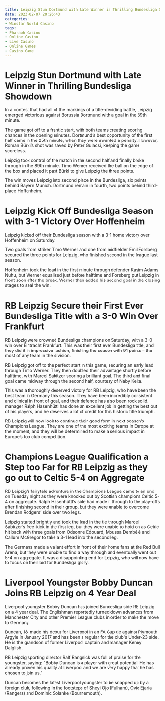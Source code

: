 ```yaml
---
title: Leipzig Stun Dortmund with Late Winner in Thrilling Bundesliga Showdown 
date: 2023-02-07 20:26:43
categories:
- Winstar World Casino
tags:
- Pharaoh Casino
- Online Casino
- Live Casino
- Online Games
- Casino Game
---
```



#  Leipzig Stun Dortmund with Late Winner in Thrilling Bundesliga Showdown 

In a contest that had all of the markings of a title-deciding battle, Leipzig emerged victorious against Borussia Dortmund with a goal in the 89th minute.

The game got off to a frantic start, with both teams creating scoring chances in the opening minutes. Dortmund’s best opportunity of the first half came in the 25th minute, when they were awarded a penalty. However, Roman Bürki’s shot was saved by Peter Gulacsi, keeping the game scoreless.

Leipzig took control of the match in the second half and finally broke through in the 89th minute. Timo Werner received the ball on the edge of the box and placed it past Bürki to give Leipzig the three points.

The win moves Leipzig into second place in the Bundesliga, six points behind Bayern Munich. Dortmund remain in fourth, two points behind third-place Hoffenheim.

#  Leipzig Kick Off Bundesliga Season with 3-1 Victory Over Hoffenheim 

Leipzig kicked off their Bundesliga season with a 3-1 home victory over Hoffenheim on Saturday.

Two goals from striker Timo Werner and one from midfielder Emil Forsberg secured the three points for Leipzig, who finished second in the league last season.

Hoffenheim took the lead in the first minute through defender Kasim Adams Nuhu, but Werner equalized just before halftime and Forsberg put Leipzig in front soon after the break. Werner then added his second goal in the closing stages to seal the win.

#  RB Leipzig Secure their First Ever Bundesliga Title with a 3-0 Win Over Frankfurt 

RB Leipzig were crowned Bundesliga champions on Saturday, with a 3-0 win over Eintracht Frankfurt. This was their first ever Bundesliga title, and they did it in impressive fashion, finishing the season with 91 points – the most of any team in the division.

 RB Leipzig got off to the perfect start in this game, securing an early lead through Timo Werner. They then doubled their advantage shortly before halftime, with Marcel Sabitzer scoring a brilliant goal. The third and final goal came midway through the second half, courtesy of Naby Keita.

This was a thoroughly deserved victory for RB Leipzig, who have been the best team in Germany this season. They have been incredibly consistent and clinical in front of goal, and their defence has also been rock solid. manager Ralph Hasenhüttl has done an excellent job in getting the best out of his players, and he deserves a lot of credit for this historic title triumph.

RB Leipzig will now look to continue their good form in next season’s Champions League. They are one of the most exciting teams in Europe at the moment, and they will be determined to make a serious impact in Europe’s top club competition.

#  Champions League Qualification a Step too Far for RB Leipzig as they go out to Celtic 5-4 on Aggregate 
RB Leipzig’s fairytale adventure in the Champions League came to an end on Tuesday night as they were knocked out by Scottish champions Celtic 5-4 on aggregate. Ralph Hasenhüttl’s side had made it through to the play-offs after finishing second in their group, but they were unable to overcome Brendan Rodgers’ side over two legs.

Leipzig started brightly and took the lead in the tie through Marcel Sabitzer’s free-kick in the first leg, but they were unable to hold on as Celtic hit back with three goals from Odsonne Edouard, Moussa Dembélé and Callum McGregor to take a 3-1 lead into the second leg.

The Germans made a valiant effort in front of their home fans at the Red Bull Arena, but they were unable to find a way through and eventually went out 5-4 on aggregate. It was a disappointing end for Leipzig, who will now have to focus on their bid for Bundesliga glory.

#  Liverpool Youngster Bobby Duncan Joins RB Leipzig on 4 Year Deal

Liverpool youngster Bobby Duncan has joined Bundesliga side RB Leipzig on a 4 year deal. The Englishman reportedly turned down advances from Manchester City and other Premier League clubs in order to make the move to Germany.

Duncan, 18, made his debut for Liverpool in an FA Cup tie against Plymouth Argyle in January 2017 and has been a regular for the club's Under-23 side. He is the grandson of former Liverpool captain and manager Kenny Dalglish.

RB Leipzig sporting director Ralf Rangnick was full of praise for the youngster, saying: "Bobby Duncan is a player with great potential. He has already proven his quality at Liverpool and we are very happy that he has chosen to join us."

Duncan becomes the latest Liverpool youngster to be snapped up by a foreign club, following in the footsteps of Sheyi Ojo (Fulham), Ovie Ejaria (Rangers) and Dominic Solanke (Bournemouth).